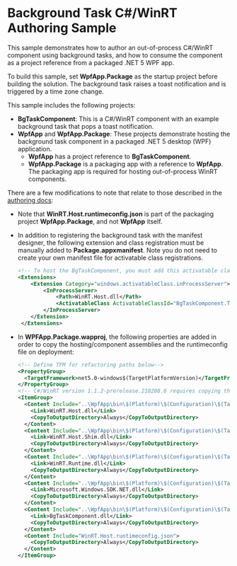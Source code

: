 # Background Task C#/WinRT Authoring Sample

This sample demonstrates how to author an out-of-process C#/WinRT component using background tasks, and how to consume the component as a project reference from a packaged .NET 5 WPF app.

To build this sample, set **WpfApp.Package** as the startup project before building the solution. The background task raises a toast notification and is triggered by a time zone change. 

This sample includes the following projects:

- **BgTaskComponent**: This is a C#/WinRT component with an example background task that pops a toast notification.
- **WpfApp** and **WpfApp.Package**: These projects demonstrate hosting the background task component in a packaged .NET 5 desktop (WPF) application.
  - **WpfApp** has a project reference to **BgTaskComponent**.
  - **WpfApp.Package** is a packaging app with a reference to **WpfApp**. The packaging app is required for hosting out-of-process WinRT components.

There are a few modifications to note that relate to those described in the [authoring docs](https://github.com/microsoft/CsWinRT/blob/master/docs/authoring.md):

- Note that **WinRT.Host.runtimeconfig.json** is part of the packaging project **WpfApp.Package**, and not **WpfApp** itself.
- In addition to registering the background task with the manifest designer, the following extension and class registration must be manually added to **Package.appxmanifest**. Note you do not need to create your own manifest file for activatable class registrations.

  ```xml
  <!-- To host the BgTaskComponent, you must add this activatable class entry -->
  <Extensions>
      <Extension Category="windows.activatableClass.inProcessServer">
          <InProcessServer>
              <Path>WinRT.Host.dll</Path>
              <ActivatableClass ActivatableClassId="BgTaskComponent.ToastBgTask" ThreadingModel="both" />
          </InProcessServer>
      </Extension>
   </Extensions>
   ```

- In **WPFApp.Package.wapproj**, the following properties are added in order to copy the hosting/component assemblies and the runtimeconfig file on deployment:

    ```xml
   <!-- Define TFM for refactoring paths below-->
    <PropertyGroup>
      <TargetFramework>net5.0-windows$(TargetPlatformVersion)</TargetFramework>
    </PropertyGroup>
    <!-- C#/WinRT version 1.1.2-prerelease.210208.6 requires copying the following -->
    <ItemGroup>
      <Content Include="..\WpfApp\bin\$(Platform)\$(Configuration)\$(TargetFramework)\runtimes\win-$(Platform)\native\WinRT.Host.dll">
        <Link>WinRT.Host.dll</Link>
        <CopyToOutputDirectory>Always</CopyToOutputDirectory>
      </Content>
      <Content Include="..\WpfApp\bin\$(Platform)\$(Configuration)\$(TargetFramework)\WinRT.Host.Shim.dll">
        <Link>WinRT.Host.Shim.dll</Link>
        <CopyToOutputDirectory>Always</CopyToOutputDirectory>
      </Content>
      <Content Include="..\WpfApp\bin\$(Platform)\$(Configuration)\$(TargetFramework)\WinRT.Runtime.dll">
        <Link>WinRT.Runtime.dll</Link>
        <CopyToOutputDirectory>Always</CopyToOutputDirectory>
      </Content>
      <Content Include="..\WpfApp\bin\$(Platform)\$(Configuration)\$(TargetFramework)\Microsoft.Windows.SDK.NET.dll">
        <Link>Microsoft.Windows.SDK.NET.dll</Link>
        <CopyToOutputDirectory>Always</CopyToOutputDirectory>
      </Content>
      <Content Include="..\WpfApp\bin\$(Platform)\$(Configuration)\$(TargetFramework)\BgTaskComponent.dll">
        <Link>BgTaskComponent.dll</Link>
        <CopyToOutputDirectory>Always</CopyToOutputDirectory>
      </Content>
      <Content Include="WinRT.Host.runtimeconfig.json">
        <CopyToOutputDirectory>Always</CopyToOutputDirectory>
      </Content>
    </ItemGroup>
    ```
